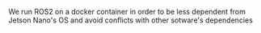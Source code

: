We run ROS2 on a docker container in order to be less dependent from Jetson Nano's OS and avoid conflicts with other sotware's dependencies